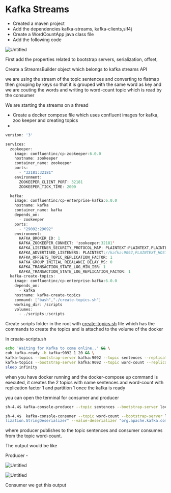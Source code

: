# Kafka Streams

- Created a maven project
- Add the dependencies kafka-streams, kafka-clients,slf4j
- Create a WordCountApp java class file
- Add the following code

![Untitled](https://s3-us-west-2.amazonaws.com/secure.notion-static.com/533806fd-b5b0-41e7-add6-5cb0c8be2681/Untitled.png)

First add the properties related to bootstrap servers, serialization, offset,

Create a StreamsBuilder object which belongs to kafka streams API

we are using the stream of the topic sentences and converting to flatmap then grouping by keys so that it is grouped with the same word as key and we are couting the words and writing to word-count topic which is read by the consumer

We are starting the streams on a thread

- Create a docker compose file which uses confluent images for kafka, zoo keeper and creating topics
- 

```java
version: '3'

services:
  zookeeper:
    image: confluentinc/cp-zookeeper:6.0.0
    hostname: zookeeper
    container_name: zookeeper
    ports:
      - "32181:32181"
    environment:
      ZOOKEEPER_CLIENT_PORT: 32181
      ZOOKEEPER_TICK_TIME: 2000

  kafka:
    image: confluentinc/cp-enterprise-kafka:6.0.0
    hostname: kafka
    container_name: kafka
    depends_on:
      - zookeeper
    ports:
      - "29092:29092"
    environment:
      KAFKA_BROKER_ID: 1
      KAFKA_ZOOKEEPER_CONNECT: 'zookeeper:32181'
      KAFKA_LISTENER_SECURITY_PROTOCOL_MAP: PLAINTEXT:PLAINTEXT,PLAINTEXT_HOST:PLAINTEXT
      KAFKA_ADVERTISED_LISTENERS: PLAINTEXT://kafka:9092,PLAINTEXT_HOST://localhost:29092
      KAFKA_OFFSETS_TOPIC_REPLICATION_FACTOR: 1
      KAFKA_GROUP_INITIAL_REBALANCE_DELAY_MS: 0
      KAFKA_TRANSACTION_STATE_LOG_MIN_ISR: 1
      KAFKA_TRANSACTION_STATE_LOG_REPLICATION_FACTOR: 1
  kafka-create-topics:
    image: confluentinc/cp-enterprise-kafka:6.0.0
    depends_on:
      - kafka
    hostname: kafka-create-topics
    command: ["bash","./create-topics.sh"]
    working_dir: /scripts
    volumes: 
      - ./scripts:/scripts
```

Create scripts folder in the root with [create-topics.sh](http://create-topics.sh) file which has the commands to create the topics and is attached to the volume of the docker

In create-scripts.sh

```bash
echo 'Waiting for Kafka to come online..' && \
cub kafka-ready -b kafka:9092 1 20 && \
kafka-topics --bootstrap-server kafka:9092 --topic sentences --replication-factor 1 --partitions 1 --create && \
kafka-topics --bootstrap-server kafka:9092 --topic word-count --replication-factor 1 --partitions 1 --create && \
sleep infinity
```

when you have docker running and the docker-compose up command is executed, it creates the 2 topics with name sentences and word-count with replication factor 1 and partition 1 once the kafka is ready

you can open the terminal for consumer and producer

```bash
sh-4.4$ kafka-console-producer --topic sentences --bootstrap-server localhost:9092
```

```bash
sh-4.4$  kafka-console-consumer --topic word-count --bootstrap-server localhost:9092 --from-beginning --property print.key=true --property key.seperators=" : " --key-deserializer "org.apache.kafka.common.seria
lization.StringDeserializer" --value-deserializer "org.apache.kafka.common.serialization.LongDeserializer"
```

where producer publishes to the topic sentences and consumer consumes from the topic word-count.

The output would be like

Producer - 

![Untitled](https://s3-us-west-2.amazonaws.com/secure.notion-static.com/dc70dda6-2880-4fb8-98c8-e1aa8cdb90cb/Untitled.png)

![Untitled](https://s3-us-west-2.amazonaws.com/secure.notion-static.com/ec77d224-dd21-43cd-abbf-560e9178bee6/Untitled.png)

Consumer we get this output
